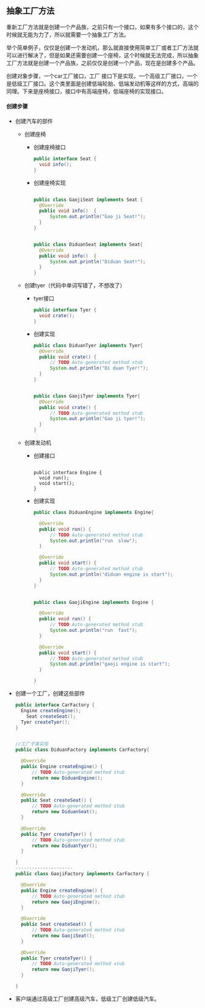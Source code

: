 ## 抽象工厂方法

重新工厂方法就是创建一个产品族，之前只有一个接口，如果有多个接口的，这个时候就无能为力了，所以就需要一个抽象工厂方法。

举个简单例子，仅仅是创建一个发动机，那么就直接使用简单工厂或者工厂方法就可以进行解决了，但是如果还需要创建一个座椅，这个时候就无法完成，所以抽象工厂方法就是创建一个产品族，之前仅仅是创建一个产品，现在是创建多个产品。

创建对象步骤，一个car工厂接口，工厂 接口下是实现，一个高级工厂接口，一个是低级工厂接口。这个类里面是创建低端轮胎、低端发动机等这样的方式，高端的同理。下来是座椅接口，接口中有高端座椅，低端座椅的实现接口。



#### 创建步骤

- 创建汽车的部件

  - 创建座椅

    - 创建座椅接口

      ```java
      public interface Seat {
      	void info();
      }
      ```

      

    - 创建座椅实现

      ```java
      
      public class GaojiSeat implements Seat {
      	@Override
      	public void info()  {
      		System.out.println("Gao ji Seat!");
      	}
      }
      
      
      public class DiduanSeat implements Seat{
      	@Override
      	public void info()  {
      		System.out.println("Diduan Seat!");
      	}
      }
      ```

      

  - 创建tyer（代码中单词写错了，不想改了）

    - tyer接口

      ```java
      public interface Tyer {
      	void crate();
      }
      ```

    - 创建实现

      ```java
      public class DiduanTyer implements Tyer{
      	@Override
      	public void crate() {
      		// TODO Auto-generated method stub
      		System.out.println("Di duan Tyer!");
      	}
      }
      
      
      public class GaojiTyer implements Tyer{
      	@Override
      	public void crate() {
      		// TODO Auto-generated method stub
      		System.out.println("Gao ji tyer!");
      	}
      }
      ```

      

  - 创建发动机

    - 创建接口

      ```
      
      public interface Engine {
      	void run();
      	void start();
      }
      
      ```

      

    - 创建实现

      ```JAVA
      public class DiduanEngine implements Engine{
      
      	@Override
      	public void run() {
      		// TODO Auto-generated method stub
      		System.out.println("run  slow");
      	}
      
      	@Override
      	public void start() {
      		// TODO Auto-generated method stub
      		System.out.println("diduan engine is start");
      	}
      }
      
      
      public class GaojiEngine implements Engine {
      
      	@Override
      	public void run() {
      		// TODO Auto-generated method stub
      		System.out.println("run  fast");
      	}
      
      	@Override
      	public void start() {
      		// TODO Auto-generated method stub
      		System.out.println("gaoji engine is start");
      	}
      
      }
      ```

      

- 创建一个工厂，创建这些部件

  ```java
  public interface CarFactory {
  	Engine createEngine();
      Seat createSeat();
  	Tyer createTyer();
  }
  
  
  //工厂子类实现
  public class DiduanFactory implements CarFactory{
  
  	@Override
  	public Engine createEngine() {
  		// TODO Auto-generated method stub
  		return new DiduanEngine();
  	}
  
  	@Override
  	public Seat createSeat() {
  		// TODO Auto-generated method stub
  		return new DiduanSeat();
  	}
  
  	@Override
  	public Tyer createTyer() {
  		// TODO Auto-generated method stub
  		return new DiduanTyer();
  	}
  
  }
  ---------------------
  public class GaojiFactory implements CarFactory {
  
  	@Override
  	public Engine createEngine() {
  		// TODO Auto-generated method stub
  		return new GaojiEngine();
  	}
  
  	@Override
  	public Seat createSeat() {
  		// TODO Auto-generated method stub
  		return new GaojiSeat();
  	}
  
  	@Override
  	public Tyer createTyer() {
  		// TODO Auto-generated method stub
  		return new GaojiTyer();
  	}
  
  }
  ```

  

- 客户端通过高级工厂创建高级汽车，低级工厂创建低级汽车。

